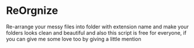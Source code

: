 # ReOrgnize
Re-arrange your messy files into folder with extension name and make your folders looks clean and beautiful and also this script is free for everyone, if you can give me some love too by giving a little mention
